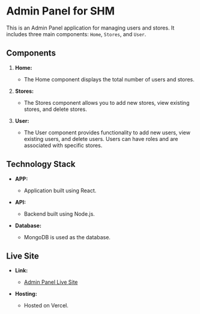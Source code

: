  # Admin Panel for SHM   

This is an Admin Panel application for managing users and stores. It includes three main components: `Home`, `Stores`, and `User`.



## Components

1. **Home:**
   - The Home component displays the total number of users and stores.


2. **Stores:**
   - The Stores component allows you to add new stores, view existing stores, and delete stores.
3. **User:**
   - The User component provides functionality to add new users, view existing users, and delete users. Users can have roles and are associated with specific stores.

## Technology Stack
- **APP:**
  - Application built using React.

- **API:**
  - Backend built using Node.js.

- **Database:**
  - MongoDB is used as the database.

## Live Site

- **Link:**
  - [Admin Panel Live Site](https://shm-admin.vercel.app/store)
  
- **Hosting:**
  - Hosted on Vercel.






       


